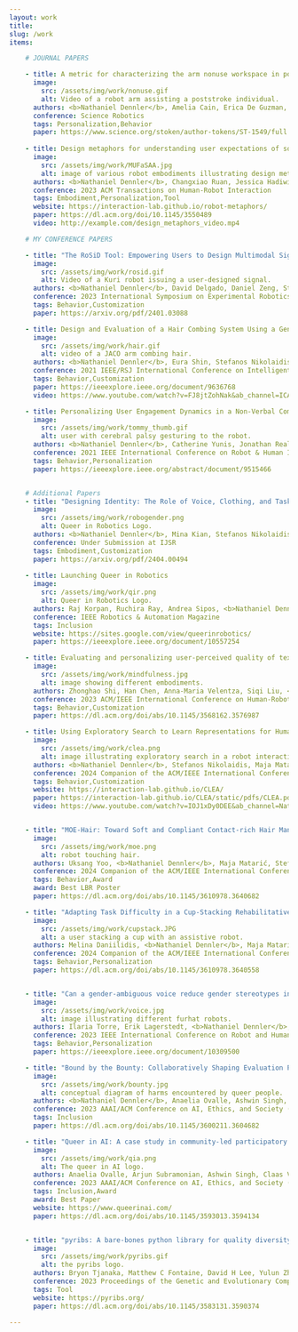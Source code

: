 ```yaml
---
layout: work
title: 
slug: /work
items:

    # JOURNAL PAPERS

    - title: A metric for characterizing the arm nonuse workspace in poststroke individuals using a robot arm
      image:
        src: /assets/img/work/nonuse.gif
        alt: Video of a robot arm assisting a poststroke individual.
      authors: <b>Nathaniel Dennler</b>, Amelia Cain, Erica De Guzman, Claudia Chiu, Carolee J. Winstein, Stefanos Nikolaidis, Maja J. Matarić
      conference: Science Robotics
      tags: Personalization,Behavior
      paper: https://www.science.org/stoken/author-tokens/ST-1549/full
    
    - title: Design metaphors for understanding user expectations of socially interactive robot embodiments
      image:
        src: /assets/img/work/MUFaSAA.jpg
        alt: image of various robot embodiments illustrating design metaphors.
      authors: <b>Nathaniel Dennler</b>, Changxiao Ruan, Jessica Hadiwijoyo, Brenna Chen, Stefanos Nikolaidis, Maja J. Matarić
      conference: 2023 ACM Transactions on Human-Robot Interaction
      tags: Embodiment,Personalization,Tool
      website: https://interaction-lab.github.io/robot-metaphors/
      paper: https://dl.acm.org/doi/10.1145/3550489
      video: http://example.com/design_metaphors_video.mp4

    # MY CONFERENCE PAPERS

    - title: "The RoSiD Tool: Empowering Users to Design Multimodal Signals"
      image:
        src: /assets/img/work/rosid.gif
        alt: Video of a Kuri robot issuing a user-designed signal.
      authors: <b>Nathaniel Dennler</b>, David Delgado, Daniel Zeng, Stefanos Nikolaidis, Maja Matarić
      conference: 2023 International Symposium on Experimental Robotics (ISER)
      tags: Behavior,Customization
      paper: https://arxiv.org/pdf/2401.03088

    - title: Design and Evaluation of a Hair Combing System Using a General-Purpose Robotic Arm
      image:
        src: /assets/img/work/hair.gif
        alt: video of a JACO arm combing hair.
      authors: <b>Nathaniel Dennler</b>, Eura Shin, Stefanos Nikolaidis, Maja Matarić
      conference: 2021 IEEE/RSJ International Conference on Intelligent Robots and Systems (IROS)
      tags: Behavior,Customization
      paper: https://ieeexplore.ieee.org/document/9636768
      video: https://www.youtube.com/watch?v=FJ8jtZohNak&ab_channel=ICAROSLAB

    - title: Personalizing User Engagement Dynamics in a Non-Verbal Communication Game for Cerebral Palsy
      image:
        src: /assets/img/work/tommy_thumb.gif
        alt: user with cerebral palsy gesturing to the robot.
      authors: <b>Nathaniel Dennler</b>, Catherine Yunis, Jonathan Realmuto, Terence Sanger, Stefanos Nikolaidis, Maja Matarić
      conference: 2021 IEEE International Conference on Robot & Human Interactive Communication (RO-MAN)
      tags: Behavior,Personalization
      paper: https://ieeexplore.ieee.org/abstract/document/9515466


    # Additional Papers
    - title: "Designing Identity: The Role of Voice, Clothing, and Task on Robot Gender Perception"
      image:
        src: /assets/img/work/robogender.png
        alt: Queer in Robotics Logo.
      authors: <b>Nathaniel Dennler</b>, Mina Kian, Stefanos Nikolaidis, Maja Matarić
      conference: Under Submission at IJSR
      tags: Embodiment,Customization
      paper: https://arxiv.org/pdf/2404.00494
    
    - title: Launching Queer in Robotics
      image:
        src: /assets/img/work/qir.png
        alt: Queer in Robotics Logo.
      authors: Raj Korpan, Ruchira Ray, Andrea Sipos, <b>Nathaniel Dennler</b>, Max Parks, Maria E. Cabrera, Roberto Martín-Martín
      conference: IEEE Robotics & Automation Magazine
      tags: Inclusion
      website: https://sites.google.com/view/queerinrobotics/
      paper: https://ieeexplore.ieee.org/document/10557254

    - title: Evaluating and personalizing user-perceived quality of text-to-speech voices for delivering mindfulness meditation with different physical embodiments
      image:
        src: /assets/img/work/mindfulness.jpg
        alt: image showing different embodiments.
      authors: Zhonghao Shi, Han Chen, Anna-Maria Velentza, Siqi Liu, <b>Nathaniel Dennler</b>, Allison O'Connell,Maja Matarić
      conference: 2023 ACM/IEEE International Conference on Human-Robot Interaction (HRI)
      tags: Behavior,Customization
      paper: https://dl.acm.org/doi/abs/10.1145/3568162.3576987

    - title: Using Exploratory Search to Learn Representations for Human Preferences
      image:
        src: /assets/img/work/clea.png
        alt: image illustrating exploratory search in a robot interaction scenario.
      authors: <b>Nathaniel Dennler</b>, Stefanos Nikolaidis, Maja Matarić
      conference: 2024 Companion of the ACM/IEEE International Conference on Human-Robot Interaction (HRI LBR)
      tags: Behavior,Customization
      website: https://interaction-lab.github.io/CLEA/
      paper: https://interaction-lab.github.io/CLEA/static/pdfs/CLEA.pdf
      video: https://www.youtube.com/watch?v=IOJ1xDy0DEE&ab_channel=NateDennler


    - title: "MOE-Hair: Toward Soft and Compliant Contact-rich Hair Manipulation and Care"
      image:
        src: /assets/img/work/moe.png
        alt: robot touching hair.
      authors: Uksang Yoo, <b>Nathaniel Dennler</b>, Maja Matarić, Stefanos Nikolaidis, Jean Oh, Jeffrey Ichnowski
      conference: 2024 Companion of the ACM/IEEE International Conference on Human-Robot Interaction (HRI LBR)
      tags: Behavior,Award
      award: Best LBR Poster
      paper: https://dl.acm.org/doi/abs/10.1145/3610978.3640682

    - title: "Adapting Task Difficulty in a Cup-Stacking Rehabilitative Task"
      image:
        src: /assets/img/work/cupstack.JPG
        alt: a user stacking a cup with an assistive robot.
      authors: Melina Daniilidis, <b>Nathaniel Dennler</b>, Maja Matarić, Stefanos Nikolaidis
      conference: 2024 Companion of the ACM/IEEE International Conference on Human-Robot Interaction (HRI LBR)
      tags: Behavior,Personalization
      paper: https://dl.acm.org/doi/abs/10.1145/3610978.3640558


    - title: "Can a gender-ambiguous voice reduce gender stereotypes in human-robot interactions?"
      image:
        src: /assets/img/work/voice.jpg
        alt: image illustrating different furhat robots.
      authors: Ilaria Torre, Erik Lagerstedt, <b>Nathaniel Dennler</b>, Katie Seaborn, Iolanda Leite, Éva Székely
      conference: 2023 IEEE International Conference on Robot and Human Interactive Communication (RO-MAN)
      tags: Behavior,Personalization
      paper: https://ieeexplore.ieee.org/document/10309500

    - title: "Bound by the Bounty: Collaboratively Shaping Evaluation Processes for Queer AI Harms"
      image:
        src: /assets/img/work/bounty.jpg
        alt: conceptual diagram of harms encountered by queer people.
      authors: <b>Nathaniel Dennler</b>, Anaelia Ovalle, Ashwin Singh, Luca Soldaini, Arjun Subramonian, Huy Tu, William Agnew, Avijit Ghosh, Kyra Yee, Irene Font Peradejordi, Zeerak Talat, Mayra Russo, Jess De Jesus De Pinho Pinhal
      conference: 2023 AAAI/ACM Conference on AI, Ethics, and Society (AIES)
      tags: Inclusion
      paper: https://dl.acm.org/doi/abs/10.1145/3600211.3604682

    - title: "Queer in AI: A case study in community-led participatory AI"
      image:
        src: /assets/img/work/qia.png
        alt: The queer in AI logo.
      authors: Anaelia Ovalle, Arjun Subramonian, Ashwin Singh, Claas Voelcker, Danica J Sutherland, Davide Locatelli, Eva Breznik, Filip Klubicka, Hang Yuan, Huan Zhang, Jaidev Shriram, Kruno Lehman, Luca Soldaini, Maarten Sap, Marc Peter Deisenroth, Maria Leonor Pacheco, Maria Ryskina, Martin Mundt, Milind Agarwal, Nyx McLean, Pan Xu, A Pranav, Raj Korpan, Ruchira Ray, Sarah Mathew, Sarthak Arora, ST John, Tanvi Anand, Vishakha Agrawal, William Agnew, Yanan Long, Zijie J Wang, Zeerak Talat, Avijit Ghosh, <b>Nathaniel Dennler</b>, Michael Noseworthy, Sharvani Jha, Emi Baylor, Aditya Joshi, Natalia Y Bilenko, Andrew McNamara, Raphael Gontijo-Lopes, Alex Markham, Evyn Dong, Jackie Kay, Manu Saraswat, Nikhil Vytla, Luke Stark
      conference: 2023 AAAI/ACM Conference on AI, Ethics, and Society (AIES)
      tags: Inclusion,Award
      award: Best Paper
      website: https://www.queerinai.com/
      paper: https://dl.acm.org/doi/abs/10.1145/3593013.3594134


    - title: "pyribs: A bare-bones python library for quality diversity optimization"
      image:
        src: /assets/img/work/pyribs.gif
        alt: the pyribs logo.
      authors: Bryon Tjanaka, Matthew C Fontaine, David H Lee, Yulun Zhang, Nivedit Reddy Balam, <b>Nathaniel Dennler</b>, Sujay S Garlanka, Nikitas Dimitri Klapsis, Stefanos Nikolaidis
      conference: 2023 Proceedings of the Genetic and Evolutionary Computation Conference
      tags: Tool
      website: https://pyribs.org/
      paper: https://dl.acm.org/doi/abs/10.1145/3583131.3590374
    
---
```

